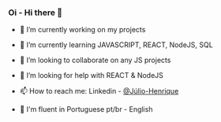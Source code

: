 ### Oi - Hi there 👋


- 🔭 I’m currently working on my projects
- 🌱 I’m currently learning JAVASCRIPT, REACT, NodeJS, SQL
- 👯 I’m looking to collaborate on any JS projects
- 🤔 I’m looking for help with REACT & NodeJS
- 📫 How to reach me: Linkedin - [@Júlio-Henrique](https://www.linkedin.com/in/julio-henriquee)

- :closed_book: I'm fluent in	Portuguese pt/br - English 

